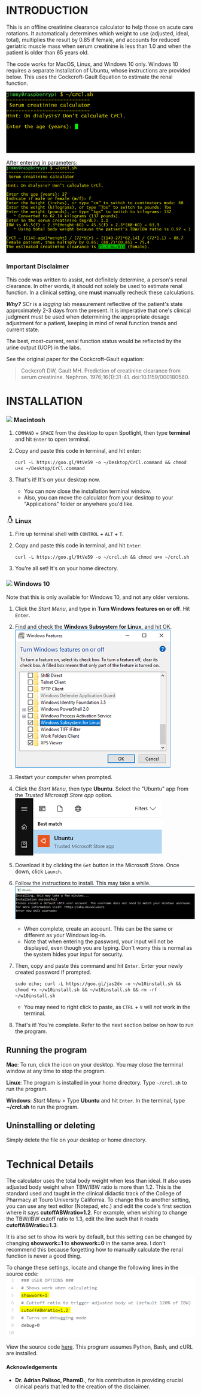 # INTRODUCTION
This is an offline creatinine clearance calculator to help those on acute care rotations. 
It automatically determines which weight to use (adjusted, ideal, total), multiplies the result
by 0.85 if female, and accounts for reduced geriatric muscle mass when serum creatinine is less than
1.0 and when the patient is older than 65 years old.

The code works for MacOS, Linux, and Windows 10 only. Windows 10 requires a separate installation of Ubuntu, whose instructions are provided below. This uses the Cockcroft-Gault Equation to estimate the renal function.

![(Program when ran](img/start.png)

After entering in parameters:
![After entering in parameters](img/result.png)

### Important Disclaimer
This code was written to assist, not definitely determine, a person's renal clearance. In other words, it should not solely be used to estimate renal function. In a clinical setting, one **must** manually recheck these calculations.

**_Why?_** SCr is a *lagging* lab measurement reflective of the patient's state approximately 2-3 days from the present. It is imperative that one's clinical judgment must be used when determining the appropriate dosage adjustment for a patient, keeping in mind of renal function trends and current state.

The best, most-current, renal function status would be reflected by the urine output (UOP) in the labs.

See the original paper for the Cockcroft-Gault equation:
> Cockcroft DW, Gault MH. Prediction of creatinine clearance from serum creatinine. Nephron. 1976;16(1):31-41.
> doi:10.1159/000180580.


# INSTALLATION
### <img src="http://icons.iconarchive.com/icons/icons8/windows-8/256/Systems-Mac-Os-icon.png" width="20">   Macintosh
1. `COMMAND` + `SPACE` from the desktop to open Spotlight, then type **terminal** and hit `Enter` to open terminal.

2. Copy and paste this code in terminal, and hit enter:
   ```
   curl -L https://goo.gl/9tVe59 -o ~/Desktop/CrCl.command && chmod u+x ~/Desktop/CrCl.command
   ```

3. That's it! It's on your desktop now.
   - You can now close the installation terminal window.
   - Also, you can move the calculator from your desktop to your "Applications" folder or anywhere you'd like.

### <img src="https://raw.githubusercontent.com/jimeelicious/crclCalculator/master/img/linux.png" width="20">   Linux
1. Fire up terminal shell with `CONTROL` + `ALT` + `T`.

2. Copy and paste this code in terminal, and hit `Enter`:
   ```
   curl -L https://goo.gl/9tVe59 -o ~/crcl.sh && chmod u+x ~/crcl.sh
   ```

3. You're all set! It's on your home directory.


### <img src="https://image.freepik.com/free-icon/windows-8-logo_318-40228.jpg" width="20"> Windows 10
Note that this is only available for Windows 10, and not any older versions.

1. Click the *Start Menu*, and type in **Turn Windows features on or off**. Hit `Enter`.

2. Find and check the **Windows Subsystem for Linux**, and hit OK.
   ![Adjustable options](img/w10linuxsetting.png)

3. Restart your computer when prompted.

4. Click the *Start Menu*, then type **Ubuntu**. Select the "Ubuntu" app from the *Trusted Microsoft Store app* option.
   ![Start Menu](img/ubuntumenu.png)

5. Download it by clicking the `Get` button in the Microsoft Store. Once down, click `Launch`.

6. Follow the instructions to install. This may take a while.
   ![Ubuntu install](img/ubuntuinstall.png)
   - When complete, create an account. This can be the same or different as your Windows log-in. 
   - Note that when entering the password, your input will not be displayed, even though you are typing. Don't worry this is normal as the system hides your input for security.

7. Then, copy and paste this command and hit `Enter`. Enter your newly created password if prompted.
   ```
   sudo echo; curl -L https://goo.gl/jas2dx -o ~/w10install.sh && chmod +x ~/w10install.sh && ~/w10install.sh && rm -rf ~/w10install.sh
   ```
   - You may need to right click to paste, as `CTRL` + `V` will *not* work in the terminal.

8. That's it! You're complete. Refer to the next section below on how to run the program.


## Running the program
**Mac**: To run, click the icon on your desktop. You may close the terminal window at any time to stop the program.

**Linux**: The program is installed in your home directory. Type `~/crcl.sh` to run the program.

**Windows**: *Start Menu* > Type **Ubuntu** and hit `Enter`. In the terminal, type **~/crcl.sh** to run the program.

## Uninstalling or deleting
Simply delete the file on your desktop or home directory.


# Technical Details
The calculator uses the total body weight when less than ideal. It also uses adjusted body weight when TBW/IBW ratio is more than 1.2. 
This is the standard used and taught in the clinical didactic track of the College of Pharmacy at Touro University California.
To change this to another setting, you can use any text editor (Notepad, etc.) and edit the code's first section where it says **cutoffABWratio=1.2**. 
For example, when wishing to change the TBW/IBW cutoff ratio to 1.3, edit the line such that it reads **cutoffABWratio=1.3**.
 
It is also set to show its work by default, but this setting can be changed by changing **showwork=1** to **showwork=0** in the same area. I don't recommend this because forgetting how to manually calculate the renal function is never a good thing.

To change these settings, locate and change the following lines in the source code:
![(Adjustable options](img/settingscode.png)

View the source code [here](https://github.com/jimeelicious/creatineCalculator/blob/master/crcl.sh). This program assumes Python, Bash, and cURL are installed.

#### Acknowledgements
- **Dr. Adrian Palisoc, PharmD.**, for his contribution in providing crucial clinical pearls that led to the creation of the disclaimer.
